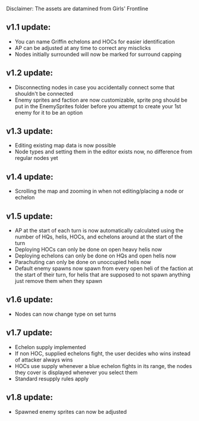Disclaimer: The assets are datamined from Girls' Frontline

## v1.1 update: 
+ You can name Griffin echelons and HOCs for easier identification
+ AP can be adjusted at any time to correct any misclicks
+ Nodes initially surrounded will now be marked for surround capping

## v1.2 update: 
+ Disconnecting nodes in case you accidentally connect some that shouldn't be connected
+ Enemy sprites and faction are now customizable, sprite png should be put in the EnemySprites folder before you attempt to create your 1st enemy for it to be an option

## v1.3 update:
+ Editing existing map data is now possible
+ Node types and setting them in the editor exists now, no difference from regular nodes yet

## v1.4 update:
+ Scrolling the map and zooming in when not editing/placing a node or echelon

## v1.5 update:
+ AP at the start of each turn is now automatically calculated using the number of HQs, helis, HOCs, and echelons around at the start of the turn
+ Deploying HOCs can only be done on open heavy helis now
+ Deploying echelons can only be done on HQs and open helis now
+ Parachuting can only be done on unoccupied helis now
+ Default enemy spawns now spawn from every open heli of the faction at the start of their turn, for helis that are supposed to not spawn anything just remove them when they spawn

## v1.6 update:
+ Nodes can now change type on set turns

## v1.7 update:
+ Echelon supply implemented
+ If non HOC, supplied echelons fight, the user decides who wins instead of attacker always wins
+ HOCs use supply whenever a blue echelon fights in its range, the nodes they cover is displayed whenever you select them
+ Standard resupply rules apply

## v1.8 update:
+ Spawned enemy sprites can now be adjusted

